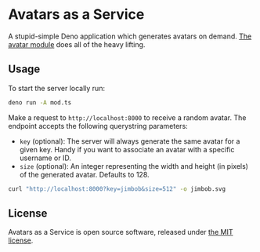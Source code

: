 # Avatars as a Service

A stupid-simple Deno application which generates avatars on demand.
[The avatar module](https://github.com/monooso/avatar) does all of the heavy
lifting.

## Usage

To start the server locally run:

```bash
deno run -A mod.ts
```

Make a request to `http://localhost:8000` to receive a random avatar. The
endpoint accepts the following querystring parameters:

- `key` (optional): The server will always generate the same avatar for a given
  key. Handy if you want to associate an avatar with a specific username or ID.
- `size` (optional): An integer representing the width and height (in pixels) of
  the generated avatar. Defaults to 128.

```bash
curl "http://localhost:8000?key=jimbob&size=512" -o jimbob.svg
```

## License

Avatars as a Service is open source software, released under
[the MIT license](./LICENSE.txt).
